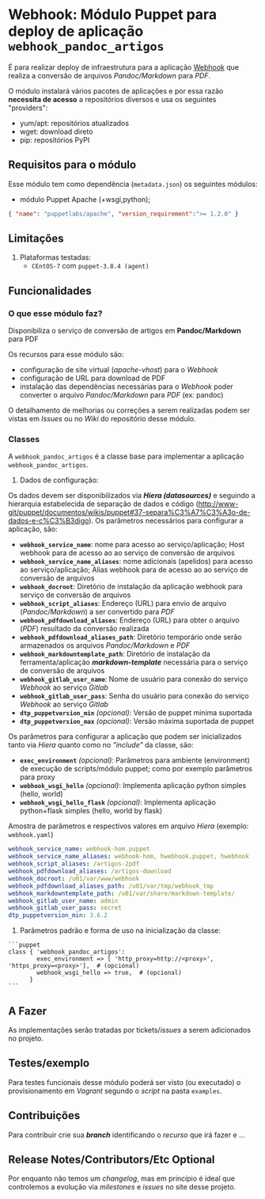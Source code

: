 # Webhook: Módulo Puppet para deploy de aplicação ```webhook_pandoc_artigos```

É para realizar deploy de infraestrutura para a aplicação [Webhook](http://www-git/hook-apps/webhook-pandoc-artigos) que realiza a conversão de arquivos *Pandoc/Markdown* para *PDF*.

O módulo instalará vários pacotes de aplicações e por essa razão **necessita de acesso** a repositórios diversos e usa os seguintes "providers":

- yum/apt: repositórios atualizados
- wget: download direto
- pip: repositórios PyPI

## Requisitos para o módulo

Esse módulo tem como dependência (```metadata.json```) os seguintes módulos:

- módulo Puppet Apache (+wsgi,python);

```json
{ "name": "puppetlabs/apache", "version_requirement":">= 1.2.0" }
```

## Limitações

1. Plataformas testadas:
     - ```CEntOS-7``` com ```puppet-3.8.4 (agent)```

## Funcionalidades

### O que esse módulo faz?

Disponibiliza o serviço de conversão de artigos em **Pandoc/Markdown** para PDF

Os recursos para esse módulo são:

- configuração de site virtual (*apache-vhost*) para o *Webhook*
- configuração de URL para download de PDF
- instalação das dependências necessárias para o *Webhook* poder converter o arquivo *Pandoc/Markdown* para *PDF* (ex: pandoc)

O detalhamento de melhorias ou correções a serem realizadas podem ser vistas em *Issues* ou no *Wiki* do repositório desse módulo.

### Classes

  A ```webhook_pandoc_artigos``` é a classe base para implementar a aplicação ```webhook_pandoc_artigos```.

  1. Dados de configuração:

   Os dados devem ser disponibilizados via ***Hiera (datasources)*** e seguindo a hierarquia estabelecida de separação de dados e código (<http://www-git/puppet/documentos/wikis/puppet#37-separa%C3%A7%C3%A3o-de-dados-e-c%C3%B3digo>). Os parâmetros necessários para configurar a aplicação, são:

   - **```webhook_service_name```**: nome para acesso ao serviço/aplicação; Host webhook para de acesso ao ao serviço de conversão de arquivos
   - **```webhook_service_name_aliases```**: nome adicionais (apelidos) para acesso ao serviço/aplicação; Alias webhook para de acesso ao ao serviço de conversão de arquivos
   - **```webhook_docroot```**: Diretório de instalação da aplicação webhook para serviço de conversão de arquivos
   - **```webhook_script_aliases```**: Endereço (URL) para envio de arquivo (*Pandoc/Markdown*) a ser convertido para *PDF*
   - **```webhook_pdfdownload_aliases```**: Endereço (URL) para obter o arquivo (*PDF*) resultado da conversão realizada
   - **```webhook_pdfdownload_aliases_path```**: Diretório temporário onde serão armazenados os arquivos *Pandoc/Markdown* e  *PDF*
   - **```webhook_markdowntemplate_path```**: Diretório de instalação da ferramenta/aplicação ***markdown-template*** necessária para o serviço de conversão de arquivos
   - **```webhook_gitlab_user_name```**: Nome de usuário para conexão do serviço *Webhook* ao serviço *Gitlab*
   - **```webhook_gitlab_user_pass```**: Senha do usuário para conexão do serviço *Webhook* ao serviço *Gitlab*
   - **```dtp_puppetversion_min```** *(opcional)*: Versão de puppet minima suportada
   - **```dtp_puppetversion_max```** *(opcional)*: Versão máxima suportada de puppet

   Os parâmetros para configurar a aplicação que podem ser inicializados tanto via *Hiera* quanto como no *"include"* da classe, são:

   - **```exec_environment```** *(opcional)*: Parâmetros para ambiente (environment) de execução de scripts/módulo puppet; como por exemplo parâmetros para proxy
   - **```webhook_wsgi_hello```** *(opcional)*: Implementa aplicação python simples (hello, world)
   - **```webhook_wsgi_hello_flask```** *(opcional)*: Implementa aplicação python+flask simples (hello, world by flask)  

   Amostra de parâmetros e respectivos valores em arquivo *Hiera* (exemplo: ```webhook.yaml```)

   ```yaml
   webhook_service_name: webhook-hom.puppet
   webhook_service_name_aliases: webhook-hom, hwebhook.puppet, hwebhook
   webhook_script_aliases: /artigos-2pdf
   webhook_pdfdownload_aliases: /artigos-download
   webhook_docroot: /u01/var/www/webhook
   webhook_pdfdownload_aliases_path: /u01/var/tmp/webhook_tmp
   webhook_markdowntemplate_path: /u01/var/share/markdown-template/
   webhook_gitlab_user_name: admin
   webhook_gitlab_user_pass: secret
   dtp_puppetversion_min: 3.6.2
   ```

  1. Parâmetros padrão e forma de uso na inicialização da classe:

    ```puppet
    class { 'webhook_pandoc_artigos':
            exec_environment => [ 'http_proxy=http://<proxy>', 'https_proxy=<proxy>'],  # (opcional)
            webhook_wsgi_hello => true,  # (opcional)
          }
    ```

## A Fazer

As implementações serão tratadas por tickets/*issues* a serem adicionados no projeto.

## Testes/exemplo

Para testes funcionais desse módulo poderá ser visto (ou executado) o provisionamento em *Vagrant* segundo o *script* na pasta ```examples```.

## Contribuições

Para contribuir crie sua ***branch*** identificando o *recurso* que irá fazer e ...

## Release Notes/Contributors/Etc **Optional**

Por enquanto não temos um *changelog*, mas em princípio é ideal que controlemos a evolução via *milestones* e *issues* no site desse projeto.